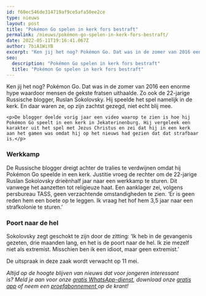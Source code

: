 ```yaml
---
id: f60ec546de314719af9ce5afa50ee2ce
type: nieuws
layout: post
title: "Pokémon Go spelen in kerk fors bestraft"
permalink: /nieuws/pokémon-go-spelen-in-kerk-fors-bestraft/
date: 2022-05-11T19:16:41.067Z
author: 7biA1WiYB
excerpt: "Ken jij het nog? Pokémon Go. Dat was in de zomer van 2016 een enorme hype waardoor mensen de gekste fratsen uithaalde. Zo ook de 22-jarige Russische blogger, Ruslan Sokolovsky. Hij speelde het spel namelijk in de kerk. En daar waren ze, op zijn zachtst gezegd, niet echt blij mee.  "
seo:
  description: "Pokémon Go spelen in kerk fors bestraft"
  title: "Pokémon Go spelen in kerk fors bestraft"
---
```

Ken jij het nog? Pokémon Go. Dat was in de zomer van 2016 een enorme hype waardoor mensen de gekste fratsen uithaalde. Zo ook de 22-jarige Russische blogger, Ruslan Sokolovsky. Hij speelde het spel namelijk in de kerk. En daar waren ze, op zijn zachtst gezegd, niet echt blij mee.  

    <p>De blogger deelde vorig jaar een video waarop te zien is hoe hij Pokémon Go speelt in een kerk in Jekaterinenburg. Hij vergeleek een karakter uit het spel met Jezus Christus en zei dat hij in een kerk aan het gamen was omdat hij op het nieuws had gezien dat dat strafbaar is.</p>
<h3>Werkkamp</h3>
<p>De Russische blogger dreigt achter de tralies te verdwijnen omdat hij Pokémon Go speelde in een kerk. Justitie vroeg de rechter om de 22-jarige Ruslan Sokolovsky drieënhalf jaar naar een werkkamp te sturen. Dit vanwege het aanzetten tot religieuze haat. Een aanklager zei, volgens persbureau TASS, geen verzachtende omstandigheden te zien. ‘Er is geen reden hem een boete op te leggen. Ik vraag het hof hem 3,5 jaar naar een strafkolonie te sturen.’</p>
<h3>Poort naar de hel</h3>
<p>Sokolovsky zegt geschokt te zijn door de zitting: ‘Ik heb in de gevangenis gezeten, drie maanden lang, en het is de poort naar de hel. Ik zie mezelf niet als extremist. Misschien ben ik een idioot, maar geen extremist.’</p>
<p>De uitspraak in deze zaak wordt verwacht op 11 mei.</p>
<p><em>Altijd op de hoogte blijven van nieuws dat voor jongeren interessant is? Meld je aan voor onze <a href="https://7dagen.netlify.app/whatsapp">gratis WhatsApp-dienst</a>, download onze <a href="https://7dagen.netlify.app/app">gratis app</a> of neem een <a href="https://abonneren.sevendays.nl/abonneren/abonnementen/ae/artikel">proefabonnement </a>op de krant!</em></p>  
